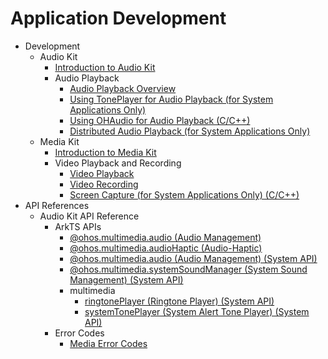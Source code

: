 # Application Development

- Development
  - Audio Kit
    - [Introduction to Audio Kit](onlyfortest/media/audio/audio-kit-intro.md)
    - Audio Playback
      - [Audio Playback Overview](onlyfortest/media/audio/audio-playback-overview.md)
      <!--Del-->
      - [Using TonePlayer for Audio Playback (for System Applications Only)](onlyfortest/media/audio/using-toneplayer-for-playback.md)
      <!--DelEnd-->
      - [Using OHAudio for Audio Playback (C/C++)](onlyfortest/media/audio/using-ohaudio-for-playback.md)
      <!--Del-->
      - [Distributed Audio Playback (for System Applications Only)](onlyfortest/media/audio/distributed-audio-playback.md)
      <!--DelEnd-->
  - Media Kit
    - [Introduction to Media Kit](onlyfortest/media/media/media-kit-intro.md)
    - Video Playback and Recording
      - [Video Playback](onlyfortest/media/media/video-playback.md)
      - [Video Recording](onlyfortest/media/media/video-recording.md)
      <!--Del-->
      - [Screen Capture (for System Applications Only) (C/C++)](onlyfortest/media/media/avscreen-capture.md)
      <!--DelEnd-->
- API References
  - Audio Kit API Reference
    - ArkTS APIs
      - [@ohos.multimedia.audio (Audio Management)](onlyfortest/reference/apis-audio-kit/js-apis-audio.md)
      - [@ohos.multimedia.audioHaptic (Audio-Haptic)](onlyfortest/reference/apis-audio-kit/js-apis-audioHaptic.md)
      <!--Del-->
      - [@ohos.multimedia.audio (Audio Management) (System API)](onlyfortest/reference/apis-audio-kit/js-apis-audio-sys.md)
      - [@ohos.multimedia.systemSoundManager (System Sound Management) (System API)](onlyfortest/reference/apis-audio-kit/js-apis-systemSoundManager-sys.md)
      - multimedia
        - [ringtonePlayer (Ringtone Player) (System API)](onlyfortest/reference/apis-audio-kit/js-apis-inner-multimedia-ringtonePlayer-sys.md)
        - [systemTonePlayer (System Alert Tone Player) (System API)](onlyfortest/reference/apis-audio-kit/js-apis-inner-multimedia-systemTonePlayer-sys.md)
      <!--DelEnd-->
    - Error Codes
      - [Media Error Codes](onlyfortest/reference/apis-media-kit/errorcode-media.md)

 <!--no_check--> 